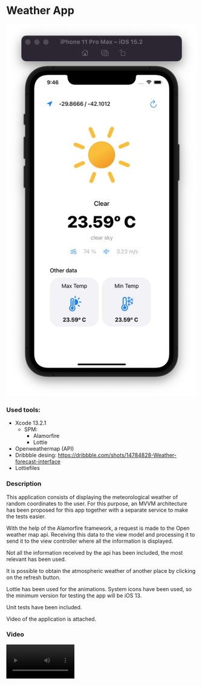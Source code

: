 # Weather App

![Weather App Screenshot](imgs/1.png)

### Used tools:
- Xcode 13.2.1
    - SPM:
        - Alamorfire
        - Lottie
- Openweathermap (API)
- Dribbble desing: https://dribbble.com/shots/14784828-Weather-forecast-interface
- Lottiefiles

### Description
This application consists of displaying the meteorological weather of random coordinates to the user.
For this purpose, an MVVM architecture has been proposed for this app together with a separate service to make the tests easier.

With the help of the Alamorfire framework, a request is made to the Open weather map api. Receiving this data to the view model and processing it to send it to the view controller where all the information is displayed.

Not all the information received by the api has been included, the most relevant has been used.

It is possible to obtain the atmospheric weather of another place by clicking on the refresh button.

Lottie has been used for the animations.
System icons have been used, so the minimum version for testing the app will be iOS 13.

Unit tests have been included.

Video of the application is attached.

### Video
<video src='https://github.com/xexuew/WeatherApp/blob/main/imgs/video.mp4' width=180/>
